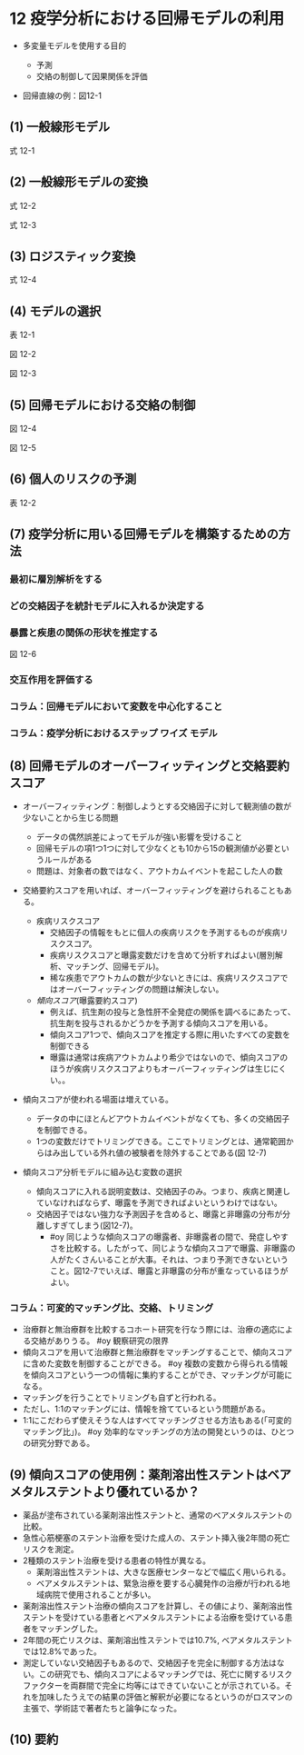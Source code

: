 # 12 疫学分析における回帰モデルの利用

* 多変量モデルを使用する目的
    * 予測
    * 交絡の制御して因果関係を評価

* 回帰直線の例：図12-1

## (1) 一般線形モデル

式 12-1 

## (2) 一般線形モデルの変換

式 12-2

式 12-3

## (3) ロジスティック変換

式 12-4

## (4) モデルの選択

表 12-1

図 12-2

図 12-3

## (5) 回帰モデルにおける交絡の制御

図 12-4

図 12-5

## (6) 個人のリスクの予測

表 12-2

## (7) 疫学分析に用いる回帰モデルを構築するための方法

### 最初に層別解析をする

### どの交絡因子を統計モデルに入れるか決定する

### 暴露と疾患の関係の形状を推定する

図 12-6

### 交互作用を評価する

### コラム：回帰モデルにおいて変数を中心化すること

### コラム：疫学分析におけるステップ ワイズ モデル

## (8) 回帰モデルのオーバーフィッティングと交絡要約スコア

* オーバーフィッティング：制御しようとする交絡因子に対して観測値の数が少ないことから生じる問題
    * データの偶然誤差によってモデルが強い影響を受けること
    * 回帰モデルの項1つ1つに対して少なくとも10から15の観測値が必要というルールがある
    * 問題は、対象者の数ではなく、アウトカムイベントを起こした人の数
* 交絡要約スコアを用いれば、オーバーフィッティングを避けられることもある。
    * 疾病リスクスコア
         * 交絡因子の情報をもとに個人の疾病リスクを予測するものが疾病リスクスコア。
         * 疾病リスクスコアと曝露変数だけを含めて分析すればよい(層別解析、マッチング、回帰モデル)。
         * 稀な疾患でアウトカムの数が少ないときには、疾病リスクスコアではオーバーフィッティングの問題は解決しない。
    * *傾向スコア*(曝露要約スコア)
         * 例えば、抗生剤の投与と急性肝不全発症の関係を調べるにあたって、抗生剤を投与されるかどうかを予測する傾向スコアを用いる。
         * 傾向スコア1つで、傾向スコアを推定する際に用いたすべての変数を制御できる
         * 曝露は通常は疾病アウトカムより希少ではないので、傾向スコアのほうが疾病リスクスコアよりもオーバーフィッティングは生じにくい。。

* 傾向スコアが使われる場面は増えている。
    * データの中にほとんどアウトカムイベントがなくても、多くの交絡因子を制御できる。
    * 1つの変数だけでトリミングできる。ここでトリミングとは、通常範囲からはみ出している外れ値の被験者を除外することである(図 12-7)

* 傾向スコア分析モデルに組み込む変数の選択
  * 傾向スコアに入れる説明変数は、交絡因子のみ。つまり、疾病と関連していなければならず、曝露を予測できればよいというわけではない。
  * 交絡因子ではない強力な予測因子を含めると、曝露と非曝露の分布が分離しすぎてしまう(図12-7)。
    * #oy 同じような傾向スコアの曝露者、非曝露者の間で、発症しやすさを比較する。したがって、同じような傾向スコアで曝露、非曝露の人がたくさんいることが大事。それは、つまり予測できないということ。図12-7でいえば、曝露と非曝露の分布が重なっているほうがよい。


### コラム：可変的マッチング比、交絡、トリミング
* 治療群と無治療群を比較するコホート研究を行なう際には、治療の適応による交絡がありうる。
#oy 観察研究の限界
* 傾向スコアを用いて治療群と無治療群をマッチングすることで、傾向スコアに含めた変数を制御することができる。
#oy 複数の変数から得られる情報を傾向スコアという一つの情報に集約することができ、マッチングが可能になる。
* マッチングを行うことでトリミングも自ずと行われる。
* ただし、1:1のマッチングには、情報を捨てているという問題がある。
* 1:1にこだわらず使えそうな人はすべてマッチングさせる方法もある(「可変的マッチング比」)。
#oy 効率的なマッチングの方法の開発というのは、ひとつの研究分野である。

## (9) 傾向スコアの使用例：薬剤溶出性ステントはベアメタルステントより優れているか？

* 薬品が塗布されている薬剤溶出性ステントと、通常のベアメタルステントの比較。
* 急性心筋梗塞のステント治療を受けた成人の、ステント挿入後2年間の死亡リスクを測定。
* 2種類のステント治療を受ける患者の特性が異なる。
    * 薬剤溶出性ステントは、大きな医療センターなどで幅広く用いられる。
    * ベアメタルステントは、緊急治療を要する心臓発作の治療が行われる地域病院で使用されることが多い。
* 薬剤溶出性ステント治療の傾向スコアを計算し、その値により、薬剤溶出性ステントを受けている患者とベアメタルステントによる治療を受けている患者をマッチングした。
* 2年間の死亡リスクは、薬剤溶出性ステントでは10.7%, ベアメタルステントでは12.8%であった。
* 測定していない交絡因子もあるので、交絡因子を完全に制御する方法はない。この研究でも、傾向スコアによるマッチングでは、死亡に関するリスクファクターを両群間で完全に均等にはできていないことが示されている。それを加味したうえでの結果の評価と解釈が必要になるというのがロスマンの主張で、学術誌で著者たちと論争になった。 

## (10) 要約

